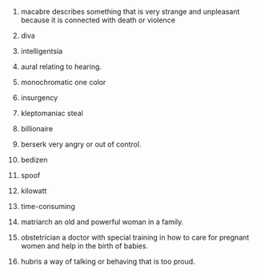 01. macabre
    describes something that is very strange and unpleasant because it is connected with death or violence
02. diva
03. intelligentsia
	
04. aural
	relating to hearing.
	
05. monochromatic
	one color
	
06. insurgency
	
07. kleptomaniac
	steal
	
08. billionaire
09. berserk
	very angry or out of control.
	
10. bedizen
	
11. spoof
    
    
12. kilowatt
  
13. time-consuming
 
14. matriarch
	an old and powerful woman in a family.
	
15. obstetrician
	a doctor with special training in how to care for pregnant women and help in the birth of babies.
	
16. hubris
	a way of talking or behaving that is too proud.

    